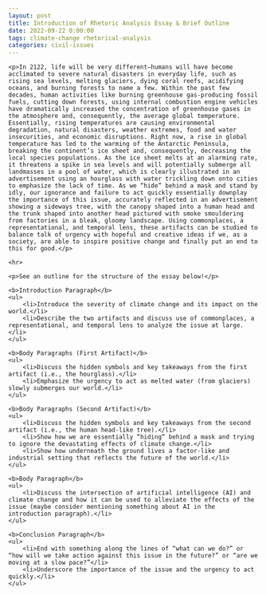 ```yaml
---
layout: post
title: Introduction of Rhetoric Analysis Essay & Brief Outline
date: 2022-09-22 0:00:00
tags: climate-change rhetorical-analysis
categories: civil-issues
---
```


<div>

    <p>In 2122, life will be very different—humans will have become acclimated to severe natural disasters in everyday life, such as rising sea levels, melting glaciers, dying coral reefs, acidifying oceans, and burning forests to name a few. Within the past few decades, human activities like burning greenhouse gas-producing fossil fuels, cutting down forests, using internal combustion engine vehicles have dramatically increased the concentration of greenhouse gases in the atmosphere and, consequently, the average global temperature. Essentially, rising temperatures are causing environmental degradation, natural disasters, weather extremes, food and water insecurities, and economic disruptions. Right now, a rise in global temperature has led to the warming of the Antarctic Peninsula, breaking the continent’s ice sheet and, consequently, decreasing the local species populations. As the ice sheet melts at an alarming rate, it threatens a spike in sea levels and will potentially submerge all landmasses in a pool of water, which is clearly illustrated in an advertisement using an hourglass with water trickling down onto cities to emphasize the lack of time. As we “hide” behind a mask and stand by idly, our ignorance and failure to act quickly essentially downplay the importance of this issue, accurately reflected in an advertisement showing a sideways tree, with the canopy shaped into a human head and the trunk shaped into another head pictured with smoke smouldering from factories in a bleak, gloomy landscape. Using commonplaces, a representational, and temporal lens, these artifacts can be studied to balance talk of urgency with hopeful and creative ideas if we, as a society, are able to inspire positive change and finally put an end to this for good.</p>

    <hr>

    <p>See an outline for the structure of the essay below!</p>

    <b>Introduction Paragraph</b>
    <ul>
        <li>Introduce the severity of climate change and its impact on the world.</li>
        <li>Describe the two artifacts and discuss use of commonplaces, a representational, and temporal lens to analyze the issue at large.</li>
    </ul>

    <b>Body Paragraphs (First Artifact)</b>
    <ul>
        <li>Discuss the hidden symbols and key takeaways from the first artifact (i.e., the hourglass).</li>
        <li>Emphasize the urgency to act as melted water (from glaciers) slowly submerges our world.</li>
    </ul>

    <b>Body Paragraphs (Second Artifact)</b>
    <ul>
        <li>Discuss the hidden symbols and key takeaways from the second artifact (i.e., the human head-like tree).</li>
        <li>Show how we are essentially “hiding” behind a mask and trying to ignore the devastating effects of climate change.</li>
        <li>Show how underneath the ground lives a factor-like and industrial setting that reflects the future of the world.</li>
    </ul>
        
    <b>Body Paragraph</b>
    <ul>
        <li>Discuss the intersection of artificial intelligence (AI) and climate change and how it can be used to alleviate the effects of the issue (maybe consider mentioning something about AI in the introduction paragraph).</li>
    </ul>
        
    <b>Conclusion Paragraph</b>
    <ul>
        <li>End with something along the lines of “what can we do?” or “how will we take action against this issue in the future?” or “are we moving at a slow pace?”</li>
        <li>Underscore the importance of the issue and the urgency to act quickly.</li>
    </ul>

</div>
